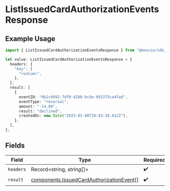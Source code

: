 # ListIssuedCardAuthorizationEventsResponse

## Example Usage

```typescript
import { ListIssuedCardAuthorizationEventsResponse } from "@moovio/sdk/models/operations";

let value: ListIssuedCardAuthorizationEventsResponse = {
  headers: {
    "key": [
      "<value>",
    ],
  },
  result: [
    {
      eventID: "0b2c4992-7df0-4290-bc9a-991375ca4fad",
      eventType: "reversal",
      amount: "-14.89",
      result: "declined",
      createdOn: new Date("2023-03-08T19:43:38.812Z"),
    },
  ],
};
```

## Fields

| Field                                                                                                | Type                                                                                                 | Required                                                                                             | Description                                                                                          |
| ---------------------------------------------------------------------------------------------------- | ---------------------------------------------------------------------------------------------------- | ---------------------------------------------------------------------------------------------------- | ---------------------------------------------------------------------------------------------------- |
| `headers`                                                                                            | Record<string, *string*[]>                                                                           | :heavy_check_mark:                                                                                   | N/A                                                                                                  |
| `result`                                                                                             | [components.IssuedCardAuthorizationEvent](../../models/components/issuedcardauthorizationevent.md)[] | :heavy_check_mark:                                                                                   | N/A                                                                                                  |